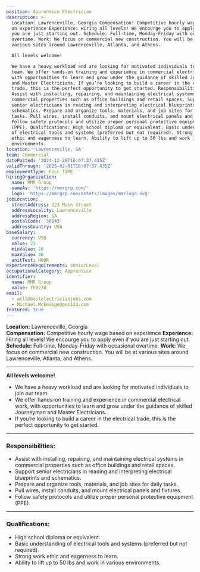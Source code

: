 ```yaml
---
position: Apprentice Electrician
description: >-
  Location: Lawrenceville, Georgia Compensation: Competitive hourly wage based
  on experience Experience: Hiring all levels! We encourge you to apply even if
  you are just starting out. Schedule: Full-time, Monday-Friday with occasional
  overtime. Work: We focus on commercial new construction. You will be at
  various sites around Lawrenceville, Atlanta, and Athens.

  All levels welcome!

  We have a heavy workload and are looking for motivated individuals to join our
  team. We offer hands-on training and experience in commercial electrical work,
  with opportunities to learn and grow under the guidance of skilled Journeyman
  and Master Electricians. If you’re looking to build a career in the electrical
  trade, this is the perfect opportunity to get started. Responsibilities:
  Assist with installing, repairing, and maintaining electrical systems in
  commercial properties such as office buildings and retail spaces. Support
  senior electricians in reading and interpreting electrical blueprints and
  schematics. Prepare and organize tools, materials, and job sites for daily
  tasks. Pull wires, install conduits, and mount electrical panels and fixtures.
  Follow safety protocols and utilize proper personal protective equipment
  (PPE). Qualifications: High school diploma or equivalent. Basic understanding
  of electrical tools and systems (preferred but not required). Strong work
  ethic and eagerness to learn. Ability to lift up to 50 lbs and work in various
  environments.
location: 'Lawrenceville, GA'
team: Commercial
datePosted: '2024-12-20T16:07:37.435Z'
validThrough: '2025-02-01T16:07:37.435Z'
employmentType: FULL_TIME
hiringOrganization:
  name: MMR Group
  sameAs: 'https://mmrgrp.com/'
  logo: 'https://mmrgrp.com/assets/images/mmrlogo.svg'
jobLocation:
  streetAddress: 123 Main Street
  addressLocality: Lawrenceville
  addressRegion: GA
  postalCode: '30043'
  addressCountry: USA
baseSalary:
  currency: USD
  value: 23
  minValue: 20
  maxValue: 30
  unitText: HOUR
experienceRequirements: seniorLevel
occupationalCategory: Apprentice
identifier:
  name: MMR Group
  value: fb9238
email:
  - will@bestelectricianjobs.com
  - Michael.Mckeaige@pes123.com
featured: true
---
```


**Location:** Lawrenceville, Georgia  
**Compensation:** Competitive hourly wage based on experience 
**Experience:** Hiring all levels! We encourge you to apply even if you are just starting out.
**Schedule:** Full-time, Monday-Friday with occasional overtime. 
**Work:** We focus on commercial new construction. You will be at various sites around Lawrenceville, Atlanta, and Athens. 

---

**All levels welcome!**
- We have a heavy workload and are looking for motivated individuals to join our team.
- We offer hands-on training and experience in commercial electrical work, with opportunities to learn and grow under the guidance of skilled Journeyman and Master Electricians.
- If you’re looking to build a career in the electrical trade, this is the perfect opportunity to get started.

---

### Responsibilities:
- Assist with installing, repairing, and maintaining electrical systems in commercial properties such as office buildings and retail spaces.  
- Support senior electricians in reading and interpreting electrical blueprints and schematics.  
- Prepare and organize tools, materials, and job sites for daily tasks.  
- Pull wires, install conduits, and mount electrical panels and fixtures.  
- Follow safety protocols and utilize proper personal protective equipment (PPE).  

---

### Qualifications:
- High school diploma or equivalent.  
- Basic understanding of electrical tools and systems (preferred but not required).  
- Strong work ethic and eagerness to learn.  
- Ability to lift up to 50 lbs and work in various environments.  



